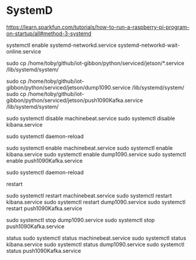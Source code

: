 # SystemD

https://learn.sparkfun.com/tutorials/how-to-run-a-raspberry-pi-program-on-startup/all#method-3-systemd

systemctl enable systemd-networkd.service systemd-networkd-wait-online.service

 sudo cp /home/toby/github/iot-gibbon/python/serviced/jetson/*.service /lib/systemd/system/

 sudo cp /home/toby/github/iot-gibbon/python/serviced/jetson/dump1090.service /lib/systemd/system/
sudo cp /home/toby/github/iot-gibbon/python/serviced/jetson/push1090Kafka.service /lib/systemd/system/


sudo systemctl disable machinebeat.service
sudo systemctl disable kibana.service

sudo systemctl daemon-reload

sudo systemctl enable machinebeat.service
sudo systemctl enable kibana.service
sudo systemctl enable dump1090.service
sudo systemctl enable push1090Kafka.service

sudo systemctl daemon-reload

restart

sudo systemctl restart machinebeat.service
sudo systemctl restart kibana.service
sudo systemctl restart dump1090.service
sudo systemctl restart push1090Kafka.service

sudo systemctl stop dump1090.service
sudo systemctl stop push1090Kafka.service

status
sudo systemctl status machinebeat.service
sudo systemctl status kibana.service
sudo systemctl status dump1090.service
sudo systemctl status push1090Kafka.service